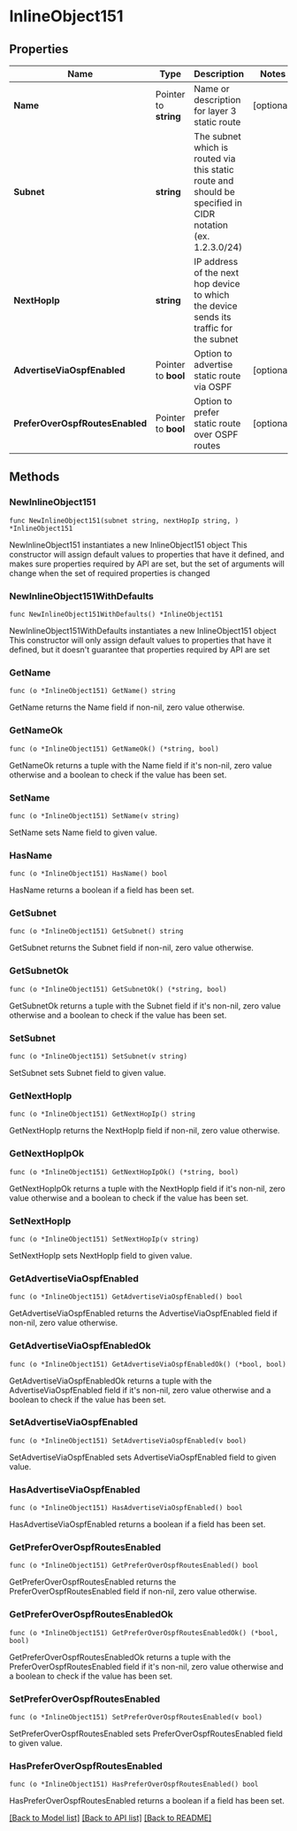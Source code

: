 # InlineObject151

## Properties

Name | Type | Description | Notes
------------ | ------------- | ------------- | -------------
**Name** | Pointer to **string** | Name or description for layer 3 static route | [optional] 
**Subnet** | **string** | The subnet which is routed via this static route and should be specified in CIDR notation (ex. 1.2.3.0/24) | 
**NextHopIp** | **string** | IP address of the next hop device to which the device sends its traffic for the subnet | 
**AdvertiseViaOspfEnabled** | Pointer to **bool** | Option to advertise static route via OSPF | [optional] 
**PreferOverOspfRoutesEnabled** | Pointer to **bool** | Option to prefer static route over OSPF routes | [optional] 

## Methods

### NewInlineObject151

`func NewInlineObject151(subnet string, nextHopIp string, ) *InlineObject151`

NewInlineObject151 instantiates a new InlineObject151 object
This constructor will assign default values to properties that have it defined,
and makes sure properties required by API are set, but the set of arguments
will change when the set of required properties is changed

### NewInlineObject151WithDefaults

`func NewInlineObject151WithDefaults() *InlineObject151`

NewInlineObject151WithDefaults instantiates a new InlineObject151 object
This constructor will only assign default values to properties that have it defined,
but it doesn't guarantee that properties required by API are set

### GetName

`func (o *InlineObject151) GetName() string`

GetName returns the Name field if non-nil, zero value otherwise.

### GetNameOk

`func (o *InlineObject151) GetNameOk() (*string, bool)`

GetNameOk returns a tuple with the Name field if it's non-nil, zero value otherwise
and a boolean to check if the value has been set.

### SetName

`func (o *InlineObject151) SetName(v string)`

SetName sets Name field to given value.

### HasName

`func (o *InlineObject151) HasName() bool`

HasName returns a boolean if a field has been set.

### GetSubnet

`func (o *InlineObject151) GetSubnet() string`

GetSubnet returns the Subnet field if non-nil, zero value otherwise.

### GetSubnetOk

`func (o *InlineObject151) GetSubnetOk() (*string, bool)`

GetSubnetOk returns a tuple with the Subnet field if it's non-nil, zero value otherwise
and a boolean to check if the value has been set.

### SetSubnet

`func (o *InlineObject151) SetSubnet(v string)`

SetSubnet sets Subnet field to given value.


### GetNextHopIp

`func (o *InlineObject151) GetNextHopIp() string`

GetNextHopIp returns the NextHopIp field if non-nil, zero value otherwise.

### GetNextHopIpOk

`func (o *InlineObject151) GetNextHopIpOk() (*string, bool)`

GetNextHopIpOk returns a tuple with the NextHopIp field if it's non-nil, zero value otherwise
and a boolean to check if the value has been set.

### SetNextHopIp

`func (o *InlineObject151) SetNextHopIp(v string)`

SetNextHopIp sets NextHopIp field to given value.


### GetAdvertiseViaOspfEnabled

`func (o *InlineObject151) GetAdvertiseViaOspfEnabled() bool`

GetAdvertiseViaOspfEnabled returns the AdvertiseViaOspfEnabled field if non-nil, zero value otherwise.

### GetAdvertiseViaOspfEnabledOk

`func (o *InlineObject151) GetAdvertiseViaOspfEnabledOk() (*bool, bool)`

GetAdvertiseViaOspfEnabledOk returns a tuple with the AdvertiseViaOspfEnabled field if it's non-nil, zero value otherwise
and a boolean to check if the value has been set.

### SetAdvertiseViaOspfEnabled

`func (o *InlineObject151) SetAdvertiseViaOspfEnabled(v bool)`

SetAdvertiseViaOspfEnabled sets AdvertiseViaOspfEnabled field to given value.

### HasAdvertiseViaOspfEnabled

`func (o *InlineObject151) HasAdvertiseViaOspfEnabled() bool`

HasAdvertiseViaOspfEnabled returns a boolean if a field has been set.

### GetPreferOverOspfRoutesEnabled

`func (o *InlineObject151) GetPreferOverOspfRoutesEnabled() bool`

GetPreferOverOspfRoutesEnabled returns the PreferOverOspfRoutesEnabled field if non-nil, zero value otherwise.

### GetPreferOverOspfRoutesEnabledOk

`func (o *InlineObject151) GetPreferOverOspfRoutesEnabledOk() (*bool, bool)`

GetPreferOverOspfRoutesEnabledOk returns a tuple with the PreferOverOspfRoutesEnabled field if it's non-nil, zero value otherwise
and a boolean to check if the value has been set.

### SetPreferOverOspfRoutesEnabled

`func (o *InlineObject151) SetPreferOverOspfRoutesEnabled(v bool)`

SetPreferOverOspfRoutesEnabled sets PreferOverOspfRoutesEnabled field to given value.

### HasPreferOverOspfRoutesEnabled

`func (o *InlineObject151) HasPreferOverOspfRoutesEnabled() bool`

HasPreferOverOspfRoutesEnabled returns a boolean if a field has been set.


[[Back to Model list]](../README.md#documentation-for-models) [[Back to API list]](../README.md#documentation-for-api-endpoints) [[Back to README]](../README.md)


